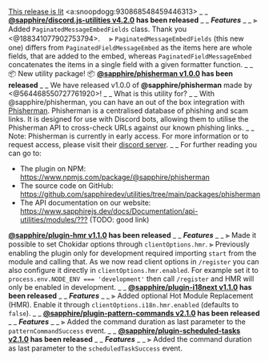 [This release is lit](https://youtu.be/U1ei5rwO7ZI) <a:snoopdogg:930868548459446313>
_ _
**[@sapphire/discord.js-utilities v4.2.0](https://github.com/sapphiredev/utilities/compare/@sapphire/discord.js-utilities@4.1.6...@sapphire/discord.js-utilities@4.2.0) has been released**
_ _
_**Features**_
_ _
⫸ Added `PaginatedMessageEmbedFields` class. Thank you <@188341077902753794>.
　⪢ `PaginatedMessageEmbedFields` (this new one) differs from `PaginatedFieldMessageEmbed` as the items here are whole fields, that are added to the embed, whereas `PaginatedFieldMessageEmbed` concatenates the items in a single field with a given formatter function.
_ _
📦 New utility package! 📦
**[@sapphire/phisherman v1.0.0](https://github.com/sapphiredev/utilities/releases/tag/@sapphire%2Fphisherman@1.0.0) has been released**
_ _
We have released v1.0.0 of **@sapphire/phisherman** made by <@564468550727761920>!
_ _
What is this utility for?
_ _
With @sapphire/phisherman, you can have an out of the box integration with [Phisherman](https://phisherman.gg). Phisherman is a centralised database of phishing and scam links. It is designed for use with Discord bots, allowing them to utilise the Phisherman API to cross-check URLs against our known phishing links.
_ _
Note: Phisherman is currently in early access. For more information or to request access, please visit their [discord server](https://discord.gg/QwrpmTgvWy).
_ _
For further reading you can go to:
-   The plugin on NPM: <https://www.npmjs.com/package/@sapphire/phisherman>
-   The source code on GitHub: <https://github.com/sapphiredev/utilities/tree/main/packages/phisherman>
-   The API documentation on our website: <https://www.sapphirejs.dev/docs/Documentation/api-utilities/modules/???> (TODO: good link)


**[@sapphire/plugin-hmr v1.1.0](https://github.com/sapphiredev/plugins/compare/@sapphire/plugin-hmr@1.0.1...@sapphire/plugin-hmr@1.1.0) has been released**
_ _
_**Features**_
_ _
⫸ Made it possible to set Chokidar options through `clientOptions.hmr`.
⫸ Previously enabling the plugin only for development required importing `start` from the module and calling that. As we now read client options in `/register` you can also configure it directly in `clientOptions.hmr.enabled`. For example set it to `process.env.NODE_ENV === 'development'` then call `/register` and HMR will only be enabled in development.
_ _
**[@sapphire/plugin-i18next v1.1.0](https://github.com/sapphiredev/plugins/compare/@sapphire/plugin-i18next@1.0.1...@sapphire/plugin-i18next@1.1.0) has been released**
_ _
_**Features**_
_ _
⫸ Added optional Hot Module Replacement (HMR). Enable it through `clientOptions.i18n.hmr.enabled` (defaults to `false`).
_ _
**[@sapphire/plugin-pattern-commands v2.1.0](https://github.com/sapphiredev/plugins/compare/@sapphire/plugin-pattern-commands@2.0.0...@sapphire/plugin-pattern-commands@2.1.0) has been released**
_ _
_**Features**_
_ _
⫸ Added the command duration as last parameter to the `patternCommandSuccess` event.
_ _
**[@sapphire/plugin-scheduled-tasks v2.1.0](https://github.com/sapphiredev/plugins/compare/@sapphire/plugin-scheduled-tasks@2.0.0...@sapphire/plugin-scheduled-tasks@2.1.0) has been released**
_ _
_**Features**_
_ _
⫸ Added the command duration as last parameter to the `scheduledTaskSuccess` event.